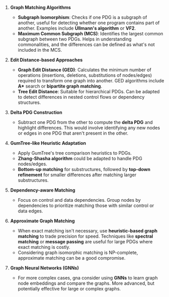 1. **Graph Matching Algorithms**
    - **Subgraph Isomorphism**: Checks if one PDG is a subgraph of another, useful for detecting whether one program contains part of another. Examples include **Ullmann's algorithm** or **VF2**.
    - **Maximum Common Subgraph (MCS)**: Identifies the largest common subgraph between two PDGs. Helps in understanding commonalities, and the differences can be defined as what's not included in the MCS.

2. **Edit Distance-based Approaches**
    - **Graph Edit Distance (GED)**: Calculates the minimum number of operations (insertions, deletions, substitutions of nodes/edges) required to transform one graph into another. GED algorithms include **A\*** search or **bipartite graph matching**.
    - **Tree Edit Distance**: Suitable for hierarchical PDGs. Can be adapted to detect differences in nested control flows or dependency structures.

3. **Delta PDG Construction**
    - Subtract one PDG from the other to compute the **delta PDG** and highlight differences. This would involve identifying any new nodes or edges in one PDG that aren't present in the other.

4. **GumTree-like Heuristic Adaptation**
    - Apply GumTree's tree comparison heuristics to PDGs.
    - **Zhang-Shasha algorithm** could be adapted to handle PDG nodes/edges.
    - **Bottom-up matching** for substructures, followed by **top-down refinement** for smaller differences after matching larger substructures.

5. **Dependency-aware Matching**
    - Focus on control and data dependencies. Group nodes by dependencies to prioritize matching those with similar control or data edges.

6. **Approximate Graph Matching**
    - When exact matching isn't necessary, use **heuristic-based graph matching** to trade precision for speed. Techniques like **spectral matching** or **message passing** are useful for large PDGs where exact matching is costly.
    - Considering graph isomorphic matching is NP-complete, approximate matching can be a good compromise.

7. **Graph Neural Networks (GNNs)**
    - For more complex cases, gna consider using **GNNs** to learn graph node embeddings and compare the graphs. More advanced, but potentially effective for large or complex graphs.
